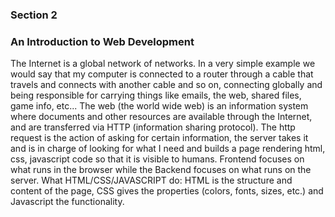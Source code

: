 ### Section 2
### An Introduction to Web Development
The Internet is a global network of networks. In a very simple example we would say that my computer is connected to a router through a cable that travels and connects with another cable and so on, connecting globally and being responsible for carrying things like emails, the web, shared files, game info, etc...
The web (the world wide web) is an information system where documents and other resources are available through the Internet, and are transferred via HTTP (information sharing protocol).
The http request is the action of asking for certain information, the server takes it and is in charge of looking for what I need and builds a page rendering html, css, javascript code so that it is visible to humans.
Frontend focuses on what runs in the browser while the Backend focuses on what runs on the server.
What HTML/CSS/JAVASCRIPT do:
HTML is the structure and content of the page, CSS gives the properties (colors, fonts, sizes, etc.) and Javascript the functionality.